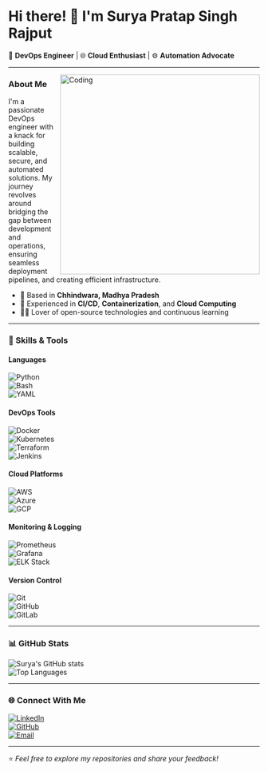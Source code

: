 # Hi there! 👋 I'm Surya Pratap Singh Rajput  

🚀 **DevOps Engineer** | 🌐 **Cloud Enthusiast** | ⚙️ **Automation Advocate**  

---
<img align="right" alt="Coding" width="400" src="https://user-images.githubusercontent.com/115187902/230700872-d5f44b85-56c7-4e27-80a4-6e2db901e60c.gif">

### About Me  
I'm a passionate DevOps engineer with a knack for building scalable, secure, and automated solutions. My journey revolves around bridging the gap between development and operations, ensuring seamless deployment pipelines, and creating efficient infrastructure.  

- 🏡 Based in **Chhindwara, Madhya Pradesh**  
- 💼 Experienced in **CI/CD**, **Containerization**, and **Cloud Computing**  
- 🧑‍💻 Lover of open-source technologies and continuous learning  

---

### 🔧 Skills & Tools  

#### **Languages**  
![Python](https://img.shields.io/badge/-Python-3776AB?logo=python&logoColor=white&style=flat-square)  
![Bash](https://img.shields.io/badge/-Bash-4EAA25?logo=gnu-bash&logoColor=white&style=flat-square)  
![YAML](https://img.shields.io/badge/-YAML-000?logo=yaml&logoColor=white&style=flat-square)  

#### **DevOps Tools**  
![Docker](https://img.shields.io/badge/-Docker-2496ED?logo=docker&logoColor=white&style=flat-square)  
![Kubernetes](https://img.shields.io/badge/-Kubernetes-326CE5?logo=kubernetes&logoColor=white&style=flat-square)  
![Terraform](https://img.shields.io/badge/-Terraform-623CE4?logo=terraform&logoColor=white&style=flat-square)  
![Jenkins](https://img.shields.io/badge/-Jenkins-D24939?logo=jenkins&logoColor=white&style=flat-square)  

#### **Cloud Platforms**  
![AWS](https://img.shields.io/badge/-AWS-232F3E?logo=amazon-aws&logoColor=white&style=flat-square)  
![Azure](https://img.shields.io/badge/-Azure-0078D4?logo=microsoft-azure&logoColor=white&style=flat-square)  
![GCP](https://img.shields.io/badge/-GCP-4285F4?logo=google-cloud&logoColor=white&style=flat-square)  

#### **Monitoring & Logging**  
![Prometheus](https://img.shields.io/badge/-Prometheus-E6522C?logo=prometheus&logoColor=white&style=flat-square)  
![Grafana](https://img.shields.io/badge/-Grafana-F46800?logo=grafana&logoColor=white&style=flat-square)  
![ELK Stack](https://img.shields.io/badge/-ELK%20Stack-005571?logo=elasticsearch&logoColor=white&style=flat-square)  

#### **Version Control**  
![Git](https://img.shields.io/badge/-Git-F05032?logo=git&logoColor=white&style=flat-square)  
![GitHub](https://img.shields.io/badge/-GitHub-181717?logo=github&logoColor=white&style=flat-square)  
![GitLab](https://img.shields.io/badge/-GitLab-FC6D26?logo=gitlab&logoColor=white&style=flat-square)  

---

### 📊 GitHub Stats  

![Surya's GitHub stats](https://github-readme-stats.vercel.app/api?username=YourGitHubUsername&show_icons=true&theme=radical)  
![Top Languages](https://github-readme-stats.vercel.app/api/top-langs/?username=YourGitHubUsername&layout=compact&theme=radical)  

---

### 🌐 Connect With Me  

[![LinkedIn](https://img.shields.io/badge/-LinkedIn-0077B5?logo=linkedin&logoColor=white&style=flat-square)](https://linkedin.com/in/your-linkedin-profile)  
[![GitHub](https://img.shields.io/badge/-GitHub-181717?logo=github&logoColor=white&style=flat-square)](https://github.com/YourGitHubUsername)  
[![Email](https://img.shields.io/badge/-Email-D14836?logo=gmail&logoColor=white&style=flat-square)](mailto:your-email@example.com)  

---

⭐️ *Feel free to explore my repositories and share your feedback!*  
